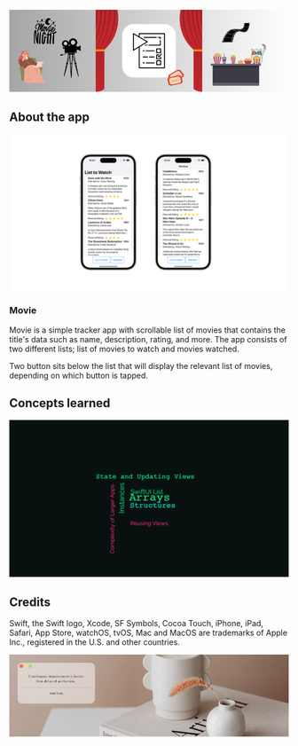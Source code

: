 ![Header Banner](DocAssets/HeaderBanner.png)

## About the app

<p align="center">
    <img src="DocAssets/AppScreenshots.png">
</p>

### Movie

Movie is a simple tracker app with scrollable list of movies that contains the title's data such as name, description, rating, and more. The app consists of two different lists; list of movies to watch and movies watched.

Two button sits below the list that will display the relevant list of movies, depending on which button is tapped.

## Concepts learned

<p align="center">
    <img src="DocAssets/Project03-Concepts.png">
</p>

## Credits

Swift, the Swift logo, Xcode, SF Symbols, Cocoa Touch, iPhone, iPad, Safari, App Store, watchOS, tvOS, Mac and MacOS are trademarks of Apple Inc., registered in the U.S. and other countries.

![Footer Banner](DocAssets/FooterBanner.png)